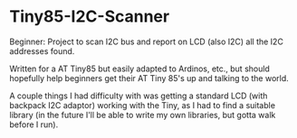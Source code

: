 # Tiny85-I2C-Scanner
Beginner: Project to scan I2C bus and report on LCD (also I2C) all the I2C addresses found.

Written for a AT Tiny85 but easily adapted to Ardinos, etc., but should hopefully help beginners get their AT Tiny 85's up and talking to the world.

A couple things I had difficulty with was getting a standard LCD (with backpack I2C adaptor) working with the Tiny, as I had to find a suitable library (in the future I'll be able to write my own libraries, but gotta walk before I run).
